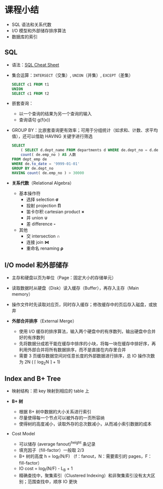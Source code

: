 # 课程小结

- SQL 语法和关系代数
- I/O 模型和外部储存排序算法
- 数据库的索引

## SQL

- 语法：[SQL Cheat Sheet](https://www.sqltutorial.org/sql-cheat-sheet/)

- 集合运算：`INTERSECT`（交集）, `UNION`（并集）, `EXCEPT`（差集）

  ```SQL
  SELECT c1 FROM t1
  UNION
  SELECT c1 FROM t2
  ```

- 嵌套查询：
  - 以一个查询的结果为另一个查询的输入
  - 查询语句 g(f(x))

- GROUP BY：比嵌套查询更有效率；可用于分组统计（如求和、计数、求平均值），还可以借助 HAVING 关键字进行筛选

  ```SQL
  SELECT
      ( SELECT d.dept_name FROM departments d WHERE de.dept_no = d.dept_no ) AS 部门,
      count( de.emp_no ) AS 人数
  FROM dept_emp de
  WHERE de.to_date = '9999-01-01'
  GROUP BY de.dept_no
  HAVING count( de.emp_no ) > 30000
  ```

- **关系代数**（Relational Algebra）
  - 基本操作符
    - 选择 selection **σ**
    - 投射 projection **∏**
    - 笛卡尔积 cartesian product **×**
    - 并 union **∪**
    - 差 difference **-**
  - 其他
    - 交 intersection **∩**
    - 连接 join **⋈**
    - 重命名 renaming **ρ**

## I/O model 和外部储存

- 主存和硬盘以页为单位（Page：固定大小的存储单元）
- 读取数据时从硬盘（Disk）读入缓存（Buffer），再存入主存（Main memory）
- 操作文件时先读取对应页，同时存入缓存；修改缓存中的页后存入磁盘，或放弃

- **外部合并排序**（External Merge）
  - 使用 I/O 缓存的排序算法，输入两个硬盘中的有序数列，输出硬盘中合并好的有序数列
  - 先将数据分成若干能在缓存中排序的小块，将每一块在缓存中排好序，再利用外部合并将所有数据排序，而不是直接在内存里合并
  - 需要 3 页缓存数据空间对任意长度的外部数据进行排序，总 IO 操作次数为 2N ( ⌈ log<sub>2</sub>N ⌉ + 1)

## Index and B+ Tree

- 映射结构：把 key 映射到相应的 table 上

- **B+ 树**
  - 根据 B+ 树中数据的大小关系进行索引
  - 尽量使得每一个节点可以被外存的一页所容纳
  - 使得树的高度减小，读取外存的总次数减小，从而减小索引数据的成本

- Cost Model
  - 可以储存 (average fanout)<sup>height</sup> 条记录
  - 填充因子（fill-factor）一般取 2/3
  - B+ 树的高度
    h = log<sub>f</sub>(N/F)
    （f：fanout，N：需要索引的 pages，F：fill-factor）
  - IO cost = log<sub>f</sub>(N/F) - L<sub>B</sub> + 1
  - 精确查找中，聚集索引（Clustered Indexing）和非聚集索引没有太大区别；范围查找中，顺序 IO 更快
